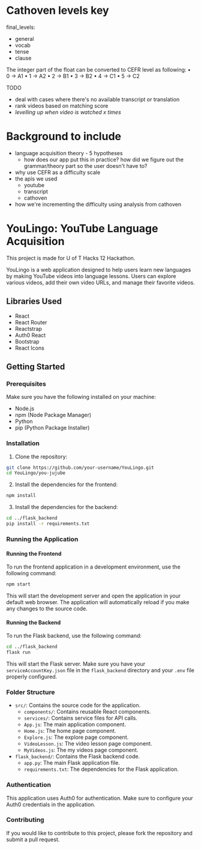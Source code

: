# Cathoven levels key
final_levels:
- general
- vocab
- tense
- clause

The integer part of the float can be converted to CEFR level as following:
• 0 -> A1
• 1 -> A2
• 2 -> B1
• 3 -> B2
• 4 -> C1
• 5 -> C2

TODO
- deal with cases where there's no available transcript or translation
- rank videos based on matching score
- *levelling up when video is watched x times*

# Background to include
- language acquisition theory - 5 hypotheses
  - how does our app put this in practice? how did we figure out the grammar/theory part so the user doesn't have to?
- why use CEFR as a difficulty scale
- the apis we used
    - youtube
    - transcript
    - cathoven
- how we're incrementing the difficulty using analysis from cathoven

# YouLingo: YouTube Language Acquisition

This project is made for U of T Hacks 12 Hackathon.

YouLingo is a web application designed to help users learn new languages by making YouTube videos into language lessons. Users can explore various videos, add their own video URLs, and manage their favorite videos.

## Libraries Used

- React
- React Router
- Reactstrap
- Auth0 React
- Bootstrap
- React Icons

## Getting Started

### Prerequisites

Make sure you have the following installed on your machine:

- Node.js
- npm (Node Package Manager)
- Python
- pip (Python Package Installer)

### Installation

1. Clone the repository:

```sh
git clone https://github.com/your-username/YouLingo.git
cd YouLingo/you-jujube
```

2. Install the dependencies for the frontend:

```sh
npm install
```

3. Install the dependencies for the backend:

```sh
cd ../flask_backend
pip install -r requirements.txt
```

### Running the Application

#### Running the Frontend

To run the frontend application in a development environment, use the following command:

```sh
npm start
```

This will start the development server and open the application in your default web browser. The application will automatically reload if you make any changes to the source code.

#### Running the Backend

To run the Flask backend, use the following command:

```sh
cd ../flask_backend
flask run
```

This will start the Flask server. Make sure you have your `serviceAccountKey.json` file in the `flask_backend` directory and your `.env` file properly configured.

### Folder Structure

- `src/`: Contains the source code for the application.
  - `components/`: Contains reusable React components.
  - `services/`: Contains service files for API calls.
  - `App.js`: The main application component.
  - `Home.js`: The home page component.
  - `Explore.js`: The explore page component.
  - `VideoLesson.js`: The video lesson page component.
  - `MyVideos.js`: The my videos page component.
- `flask_backend/`: Contains the Flask backend code.
  - `app.py`: The main Flask application file.
  - `requirements.txt`: The dependencies for the Flask application.

### Authentication

This application uses Auth0 for authentication. Make sure to configure your Auth0 credentials in the application.

### Contributing

If you would like to contribute to this project, please fork the repository and submit a pull request.

